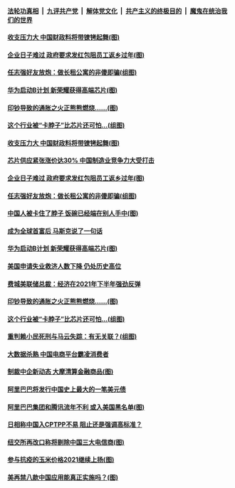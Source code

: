 ####  [法轮功真相](../../../../basic/blob/master/README.md?t=01092202) &nbsp;|&nbsp; [九评共产党](../../../../9ping.md/blob/master/README.md?t=01092202) &nbsp;|&nbsp; [解体党文化](../../../../jtdwh.md/blob/master/README.md?t=01092202)  &nbsp;|&nbsp; [共产主义的终极目的](../../../../gczydzjmd.md/blob/master/README.md?t=01092202) &nbsp;|&nbsp; [魔鬼在统治我们的世界](../../../../mgztzwmdsj.md/blob/master/README.md?t=01092202) 

#### [收支压力大 中国财政料将带镣铐起舞(图)](../pages/p5/958556.md?t=01092202) 

#### [企业日子难过 政府要求发红包阻员工返乡过年(图)](../pages/p5/958519.md?t=01092202) 

#### [任志强好友放炮：做长租公寓的非傻即骗(组图)](../pages/p5/958507.md?t=01092202) 

#### [华为启动B计划 新荣耀获得高端芯片(图)](../pages/p5/958496.md?t=01092202) 

#### [印钞导致的通胀之火正熊熊燃烧……(图)](../pages/p5/958419.md?t=01092202) 

#### [这个行业被“卡脖子”比芯片还可怕…(组图)](../pages/p5/958431.md?t=01092202) 

#### [收支压力大 中国财政料将带镣铐起舞(图)](../pages/p5/958556.md?t=01092202) 

#### [芯片供应紧张涨价达30% 中国制造业竞争力大受打击](../pages/p5/958559.md?t=01092202) 

#### [企业日子难过 政府要求发红包阻员工返乡过年(图)](../pages/p5/958519.md?t=01092202) 

#### [任志强好友放炮：做长租公寓的非傻即骗(组图)](../pages/p5/958507.md?t=01092202) 

#### [中国人被卡住了脖子 饭碗已经端在别人手中(图)](../pages/p5/958400.md?t=01092202) 

#### [成为全球首富后 马斯克说了一句话](../pages/p5/958498.md?t=01092202) 

#### [华为启动B计划 新荣耀获得高端芯片(图)](../pages/p5/958496.md?t=01092202) 

#### [美国申请失业救济人数下降 仍处历史高位](../pages/p5/958486.md?t=01092202) 

#### [费城美联储总裁：经济在2021年下半年强劲反弹](../pages/p5/958485.md?t=01092202) 

#### [印钞导致的通胀之火正熊熊燃烧……(图)](../pages/p5/958419.md?t=01092202) 

#### [这个行业被“卡脖子”比芯片还可怕…(组图)](../pages/p5/958431.md?t=01092202) 

#### [重判赖小民死刑与马云失踪：有无关联？(组图)](../pages/p5/958425.md?t=01092202) 

#### [大数据杀熟 中国电商平台霸凌消费者](../pages/p5/958398.md?t=01092202) 

#### [制裁中企新动态 大摩清算金融商品(图)](../pages/p5/958391.md?t=01092202) 

#### [阿里巴巴将发行中国史上最大的一笔美元债](../pages/p5/958382.md?t=01092202) 

#### [阿里巴巴集团和腾讯流年不利 或入美国黑名单(图)](../pages/p5/958379.md?t=01092202) 

#### [日相称中国入CPTPP不易 阻止还是强调高标准？](../pages/p5/958361.md?t=01092202) 

#### [纽交所再改口称将剔除中国三大电信商(图)](../pages/p5/958311.md?t=01092202) 

#### [参与抗疫的玉米价格2021继续上扬(图)](../pages/p5/958307.md?t=01092202) 

#### [美再禁八款中国应用能真正实施吗？(图)](../pages/p5/958302.md?t=01092202) 

